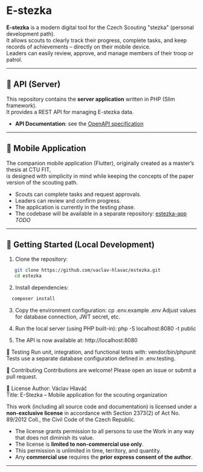 # E-stezka

**E-stezka** is a modern digital tool for the Czech Scouting "stezka" (personal development path).  
It allows scouts to clearly track their progress, complete tasks, and keep records of achievements – directly on their mobile device.  
Leaders can easily review, approve, and manage members of their troop or patrol.

---

## 🔧 API (Server)

This repository contains the **server application** written in PHP (Slim framework).  
It provides a REST API for managing E-stezka data.

- **API Documentation**: see the [OpenAPI specification](./src/OpenApiSpec.php)  

---

## 📱 Mobile Application

The companion mobile application (Flutter), originally created as a master’s thesis at CTU FIT,  
is designed with simplicity in mind while keeping the concepts of the paper version of the scouting path.

- Scouts can complete tasks and request approvals.  
- Leaders can review and confirm progress.  
- The application is currently in the testing phase.  
- The codebase will be available in a separate repository: [estezka-app](https://github.com/your-org/estezka-app) *TODO*

---

## 🚀 Getting Started (Local Development)

1. Clone the repository:
```bash
   git clone https://github.com/vaclav-hlavac/estezka.git
   cd estezka
```
   
2. Install dependencies:
```bash
  composer install
 ```
3. Copy the environment configuration:
  cp .env.example .env
  Adjust values for database connection, JWT secret, etc.

4. Run the local server (using PHP built-in):
  php -S localhost:8080 -t public

5. The API is now available at:
  http://localhost:8080

🧪 Testing
Run unit, integration, and functional tests with:
vendor/bin/phpunit
Tests use a separate database configuration defined in .env.testing.

🤝 Contributing
Contributions are welcome!
Please open an issue or submit a pull request.

📄 License
Author: Václav Hlaváč  
Title: E-Stezka – Mobile application for the scouting organization  

This work (including all source code and documentation) is licensed under a **non-exclusive license** in accordance with Section 2373(2) of Act No. 89/2012 Coll., the Civil Code of the Czech Republic.

- The license grants permission to all persons to use the Work in any way that does not diminish its value.  
- The license is **limited to non-commercial use only**.  
- This permission is unlimited in time, territory, and quantity.  
- Any **commercial use** requires the **prior express consent of the author**.


---
